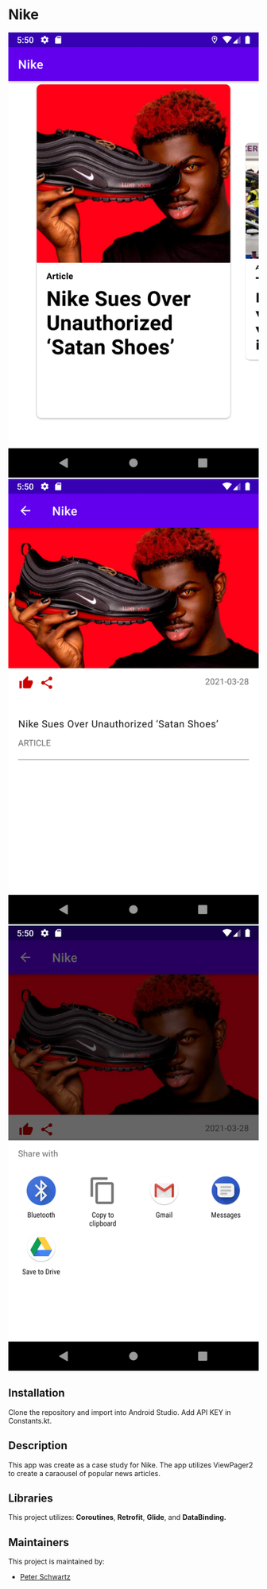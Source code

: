 # Nike
![alt text](https://github.com/PistolPete21/Nike/blob/master/app/src/main/res/demo/Screenshot_1617144615.png)
![alt text](https://github.com/PistolPete21/Nike/blob/master/app/src/main/res/demo/Screenshot_1617144618.png)
![alt text](https://github.com/PistolPete21/Nike/blob/master/app/src/main/res/demo/Screenshot_1617144622.png)

## Installation
Clone the repository and import into Android Studio. Add API KEY in Constants.kt.

## Description
This app was create as a case study for Nike. The app utilizes ViewPager2 to create a caraousel of popular news articles.

## Libraries
This project utilizes: **Coroutines**, **Retrofit**, **Glide**, and **DataBinding.**

## Maintainers
This project is maintained by:
* [Peter Schwartz](https://github.com/PistolPete21)
